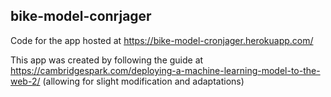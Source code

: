 ## bike-model-conrjager

Code for the app hosted at https://bike-model-cronjager.herokuapp.com/

This app was created by following the guide at https://cambridgespark.com/deploying-a-machine-learning-model-to-the-web-2/ (allowing for slight modification and adaptations)
